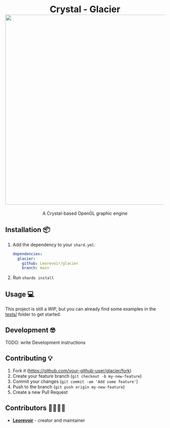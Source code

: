 <h1 align="center">
  Crystal - Glacier<br>
  <img src="https://raw.githubusercontent.com/catppuccin/catppuccin/main/assets/palette/macchiato.png" width="600px"/>
  <br>
</h1>

<p align="center">
  A Crystal-based OpenGL graphic engine
</p>

## Installation 📦

1. Add the dependency to your `shard.yml`:

   ```yaml
   dependencies:
     glacier:
       github: Leorevoir/glacier
       branch: main
   ```

2. Run `shards install`

## Usage 💻

This project is still a WIP, but you can already find some examples in the [tests/](./tests/) folder to get started.

## Development 🤓

TODO: write Development instructions

## Contributing 💡

1. Fork it (<https://github.com/your-github-user/glacier/fork>)
2. Create your feature branch (`git checkout -b my-new-feature`)
3. Commit your changes (`git commit -am 'Add some feature'`)
4. Push to the branch (`git push origin my-new-feature`)
5. Create a new Pull Request

## Contributors 👨‍💻👩‍💻

- [**Leorevoir**](https://github.com/Leorevoir) - creator and maintainer
